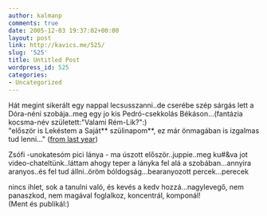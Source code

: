 ```yaml
---
author: kalmanp
comments: true
date: 2005-12-03 19:37:02+00:00
layout: post
link: http://kavics.me/525/
slug: '525'
title: Untitled Post
wordpress_id: 525
categories:
- Uncategorized
---
```


Hát megint sikerált egy nappal lecsusszanni..de cserébe szép sárgás lett a Dóra-néni szobája..meg egy jo kis Pedró-csekkolás Békáson...(fantázia kocsma-név született:"Valami Rém-Lik?":)  
"először is Lekéstem a Saját** szülinapom**, ez már önmagában is izgalmas tud lenni..." ([from last year](http://kavics.freeblog.hu/archives/2004_Dec_kavics.htm#343358))




Zsófi -unokatesóm pici lánya - ma úszott először..juppie..meg ku#&va jot video-chateltünk..láttam ahogy teper a lányka fel alá a szobában...annyira aranyos..és fel tud állni..öröm bóldogság...bearanyozott percek...perecek




nincs ihlet, sok a tanulni való, és kevés a kedv hozzá...nagylevegő, nem panaszkod, nem magával foglalkoz, koncentrál, komponál!  
(Ment és publikál:)
